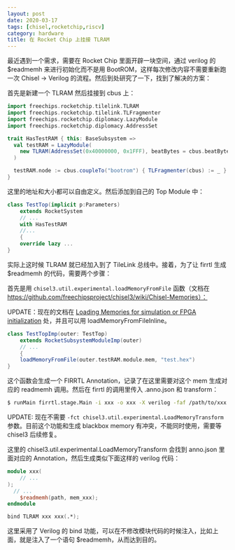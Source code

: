 ```yaml
---
layout: post
date: 2020-03-17
tags: [chisel,rocketchip,riscv]
category: hardware
title: 在 Rocket Chip 上挂接 TLRAM
---
```


最近遇到一个需求，需要在 Rocket Chip 里面开辟一块空间，通过 verilog 的 $readmemh 来进行初始化而不是用 BootROM，这样每次修改内容不需要重新跑一次 Chisel -> Verilog 的流程。然后到处研究了一下，找到了解决的方案：

首先是新建一个 TLRAM 然后挂接到 cbus 上：

```scala
import freechips.rocketchip.tilelink.TLRAM
import freechips.rocketchip.tilelink.TLFragmenter
import freechips.rocketchip.diplomacy.LazyModule
import freechips.rocketchip.diplomacy.AddressSet

trait HasTestRAM { this: BaseSubsystem =>
  val testRAM = LazyModule(
    new TLRAM(AddressSet(0x40000000, 0x1FFF), beatBytes = cbus.beatBytes)
  )

  testRAM.node := cbus.coupleTo("bootrom") { TLFragmenter(cbus) := _ }
}

```

这里的地址和大小都可以自由定义。然后添加到自己的 Top Module 中：

```scala
class TestTop(implicit p:Parameters)
	extends RocketSystem
	// ...
	with HasTestRAM
	//...
	{
	override lazy ...    
}
```

实际上这时候 TLRAM 就已经加入到了 TileLink 总线中。接着，为了让 firrtl 生成 $readmemh 的代码，需要两个步骤：

首先是用 `chisel3.util.experimental.loadMemoryFromFile` 函数（文档在 https://github.com/freechipsproject/chisel3/wiki/Chisel-Memories）：

UPDATE：现在的文档在 [Loading Memories for simulation or FPGA initialization](https://www.chisel-lang.org/chisel3/docs/appendix/experimental-features#loading-memories-for-simulation-or-fpga-initialization-) 处，并且可以用 loadMemoryFromFileInline。

```scala
class TestTopImp(outer: TestTop)
	extends RocketSubsystemModuleImp(outer)
	// ...
	{
	loadMemoryFromFile(outer.testRAM.module.mem, "test.hex")    
}
```

这个函数会生成一个 FIRRTL Annotation，记录了在这里需要对这个 mem 生成对应的 readmemh 调用。然后在 firrtl 的调用里传入 .anno.json 和 transform：

```bash
$ runMain firrtl.stage.Main -i xxx -o xxx -X verilog -faf /path/to/xxx.anno.json -fct chisel3.util.experimental.LoadMemoryTransform
```

UPDATE: 现在不需要 `-fct chisel3.util.experimental.LoadMemoryTransform` 参数。目前这个功能和生成 blackbox memory 有冲突，不能同时使用，需要等 chisel3 后续修复。

这里的 chisel3.util.experimental.LoadMemoryTransform 会找到 anno.json 里面对应的 Annotation，然后生成类似下面这样的 verilog 代码：

```verilog
module xxx(
	// ...
);
  // ...
	$readmemh(path, mem_xxx);
endmodule

bind TLRAM xxx xxx(.*);
```

这里采用了 Verilog 的 bind 功能，可以在不修改模块代码的时候注入，比如上面，就是注入了一个语句 $readmemh，从而达到目的。